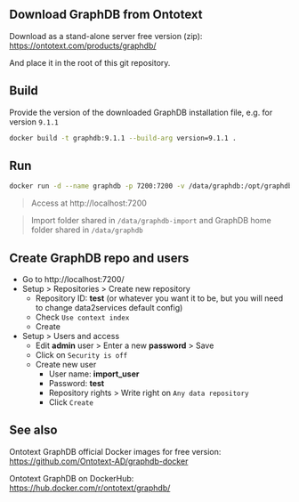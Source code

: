 ## Download GraphDB from Ontotext

Download as a stand-alone server free version (zip): https://ontotext.com/products/graphdb/

And place it in the root of this git repository.

## Build

Provide the version of the downloaded GraphDB installation file, e.g. for version `9.1.1`

```bash
docker build -t graphdb:9.1.1 --build-arg version=9.1.1 .
```

## Run

```bash
docker run -d --name graphdb -p 7200:7200 -v /data/graphdb:/opt/graphdb/home -v /data/graphdb-import:/root/graphdb-import graphdb
```

> Access at http://localhost:7200

> Import folder shared in `/data/graphdb-import` and GraphDB home folder shared in `/data/graphdb`

## Create GraphDB repo and users

- Go to http://localhost:7200/
- Setup > Repositories > Create new repository
  - Repository ID: **test** (or whatever you want it to be, but you will need to change data2services default config)
  - Check `Use context index`
  - Create
- Setup > Users and access
  - Edit **admin** user > Enter a new **password** > Save
  - Click on `Security is off` 
  - Create new user
    - User name: **import_user**
    - Password: **test**
    - Repository rights > Write right on `Any data repository`
    - Click `Create`

## See also

Ontotext GraphDB official Docker images for free version: https://github.com/Ontotext-AD/graphdb-docker

Ontotext GraphDB on DockerHub: https://hub.docker.com/r/ontotext/graphdb/